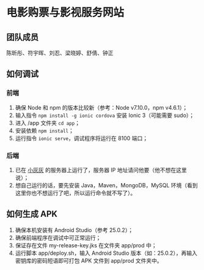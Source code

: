# 电影购票与影视服务网站

## 团队成员

陈昕彤、符宇晖、刘忍、梁晓婷、舒倩、钟正

## 如何调试

### 前端

1. 确保 Node 和 npm 的版本比较新（参考：Node v7.10.0，npm v4.6.1）；
2. 输入指令 ```npm install -g ionic cordova``` 安装 Ionic 3（可能需要 sudo）；
3. 进入 /app 文件夹 ```cd app```；
4. 安装依赖 ```npm install```；
5. 运行指令 ```ionic serve```，调试程序将运行在 8100 端口；

### 后端

1. 已在 [小灰灰](https://github.com/yuhui96) 的服务器上运行了，服务器 IP 地址请问他要（他不想在这里说）；
2. 想自己运行的话，要先安装 Java，Maven，MongoDB，MySQL 环境（看到这里你也不想运行了吧，所以运行命令就不写了）。

## 如何生成 APK

1. 确保本机安装有 Android Studio（参考 25.0.2）；
2. 确保前端程序在调试中可正常运行；
2. 保证存在文件 my-release-key.jks 在文件夹 app/prod 中；
3. 运行脚本 app/deploy.sh，输入 Android Studio 版本（如：25.0.2），再输入密钥库的密码短语即可打包 APK 文件到 app/prod 文件夹中。
